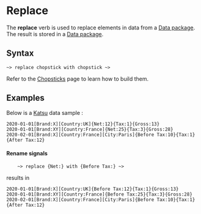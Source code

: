 # Replace

The  **replace** verb is used to replace elements in data from a [Data package](../datapackages.md). The result is stored in a [Data package](../datapackages.md). 

## Syntax

```language-tractor
~> replace chopstick with chopstick ~>
```

Refer to the [Chopsticks](../chopsticks.md) page to learn how to build them.

## Examples

Below is a [Katsu](../../glossary.md#katsu) data sample :

```language-katsu
2020-01-01[Brand:X][Country:UK]{Net:12}{Tax:1}{Gross:13}
2020-01-01[Brand:XY][Country:France]{Net:25}{Tax:3}{Gross:28}
2020-02-01[Brand:X][Country:France][City:Paris]{Before Tax:10}{Tax:1}{After Tax:12}
```

<!--
#### Rename context types

```language-tractor
~> replace [Brand:] with [Label:] ~>
```
results in 

```language-katsu
2020-01-01[Label:X][Country:UK]{Net:12}{Tax:1}{Gross:13}
2020-01-01[Label:XY][Country:France]{Net:25}{Tax:3}{Gross:28}
2020-02-01[Label:X][Country:France][City:Paris]{Before Tax:10}{Tax:1}{After Tax:12}
```

#### Rename contexts
```language-tractor
~> replace [Country:UK] with [Country:Great Britain] ~>
```
results in 
```language-katsu
2020-01-01[Brand:X][Country:Great Britain]{Net:12}{Tax:1}{Gross:13}
2020-01-01[Brand:XY][Country:France]{Net:25}{Tax:3}{Gross:28}
2020-02-01[Brand:X][Country:France][City:Paris]{Before Tax:10}{Tax:1}{After Tax:12}
```

-->

#### Rename signals

```language-tractor
	~> replace {Net:} with {Before Tax:} ~>
```

results in 

```language-katsu
2020-01-01[Brand:X][Country:UK]{Before Tax:12}{Tax:1}{Gross:13}
2020-01-01[Brand:XY][Country:France]{Before Tax:25}{Tax:3}{Gross:28}
2020-02-01[Brand:X][Country:France][City:Paris]{Before Tax:10}{Tax:1}{After Tax:12}
```

<!--
#### Real life examples

Use parenthesis to tell Tractor where to replace in the flow :

```language-tractor
~> select [Brand][Country]{Net}
~> ( select [Brand:XY] ~> replace {Net:} with {BT:} ) 
~> ( select [Brand:X][Country:UK] ~> replace {Net} with {BT} ) 
~> ( select [Brand:X][Country:France] ~> replace {Net} with {Avant les taxes} )
~> 
```
 results in 
```language-katsu
2020-01-01[Brand:X][Country:UK]{BT:12}
2020-01-01[Brand:XY][Country:France]{BT:25}
2020-02-01[Brand:X][Country:France]{Avant les taxes:10}
```
-->
